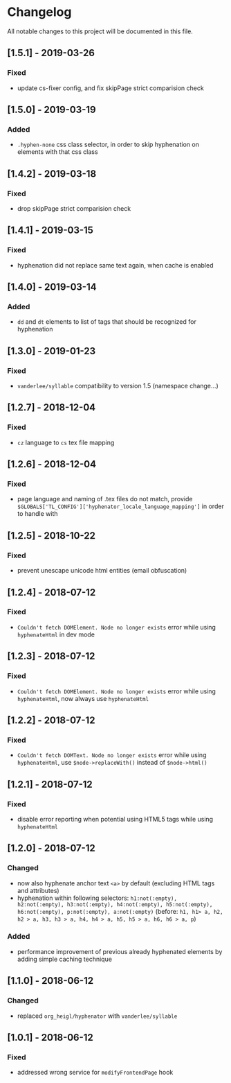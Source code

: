 # Changelog
All notable changes to this project will be documented in this file.

## [1.5.1] - 2019-03-26

### Fixed
- update cs-fixer config, and fix skipPage strict comparision check

## [1.5.0] - 2019-03-19

### Added
- `.hyphen-none` css class selector, in order to skip hyphenation on elements with that css class

## [1.4.2] - 2019-03-18

### Fixed
- drop skipPage strict comparision check

## [1.4.1] - 2019-03-15

### Fixed
- hyphenation did not replace same text again, when cache is enabled

## [1.4.0] - 2019-03-14

### Added
- `dd` and `dt` elements to list of tags that should be recognized for hyphenation

## [1.3.0] - 2019-01-23

### Fixed
- `vanderlee/syllable` compatibility to version 1.5 (namespace change…)

## [1.2.7] - 2018-12-04

### Fixed
- `cz` language to `cs` tex file mapping

## [1.2.6] - 2018-12-04

### Fixed
- page language and naming of .tex files do not match, provide `$GLOBALS['TL_CONFIG']['hyphenator_locale_language_mapping']` in order to handle with

## [1.2.5] - 2018-10-22

### Fixed
- prevent unescape unicode html entities (email obfuscation)

## [1.2.4] - 2018-07-12

### Fixed
- `Couldn't fetch DOMElement. Node no longer exists` error while using `hyphenateHtml` in dev mode

## [1.2.3] - 2018-07-12

### Fixed
- `Couldn't fetch DOMElement. Node no longer exists` error while using `hyphenateHtml`, now always use `hyphenateHtml`

## [1.2.2] - 2018-07-12

### Fixed
- `Couldn't fetch DOMText. Node no longer exists` error while using `hyphenateHtml`, use `$node->replaceWith()` instead of `$node->html()`

## [1.2.1] - 2018-07-12

### Fixed
- disable error reporting when potential using HTML5 tags while using `hyphenateHtml`

## [1.2.0] - 2018-07-12

### Changed
- now also hyphenate anchor text `<a>` by default (excluding HTML tags and attributes)
- hyphenation within following selectors: `h1:not(:empty), h2:not(:empty), h3:not(:empty), h4:not(:empty), h5:not(:empty), h6:not(:empty), p:not(:empty), a:not(:empty)` (before: `h1, h1> a, h2, h2 > a, h3, h3 > a, h4, h4 > a, h5, h5 > a, h6, h6 > a, p`)

### Added
- performance improvement of previous already hyphenated elements by adding simple caching technique  

## [1.1.0] - 2018-06-12

### Changed
- replaced `org_heigl/hyphenator` with `vanderlee/syllable` 

## [1.0.1] - 2018-06-12

### Fixed
- addressed wrong service for `modifyFrontendPage` hook
